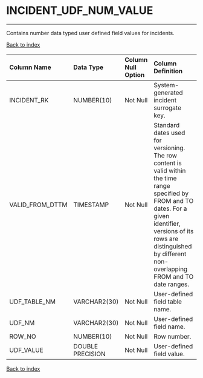 # INCIDENT_UDF_NUM_VALUE

---

Contains number data typed user defined field values for incidents.

[Back to index](./index.md)

| Column Name     | Data Type        | Column Null Option   | Column Definition                                                                                                                                                                                                                       |
|:----------------|:-----------------|:---------------------|:----------------------------------------------------------------------------------------------------------------------------------------------------------------------------------------------------------------------------------------|
| INCIDENT_RK     | NUMBER(10)       | Not Null             | System-generated incident surrogate key.                                                                                                                                                                                                |
| VALID_FROM_DTTM | TIMESTAMP        | Not Null             | Standard dates used for versioning. The row content is valid within the time range specified by FROM and TO dates. For a given identifier, versions of its rows are distinguished by different non-overlapping FROM and TO date ranges. |
| UDF_TABLE_NM    | VARCHAR2(30)     | Not Null             | User-defined field table name.                                                                                                                                                                                                          |
| UDF_NM          | VARCHAR2(30)     | Not Null             | User-defined field name.                                                                                                                                                                                                                |
| ROW_NO          | NUMBER(10)       | Not Null             | Row number.                                                                                                                                                                                                                             |
| UDF_VALUE       | DOUBLE PRECISION | Not Null             | User-defined field value.                                                                                                                                                                                                               |

[Back to index](./index.md)